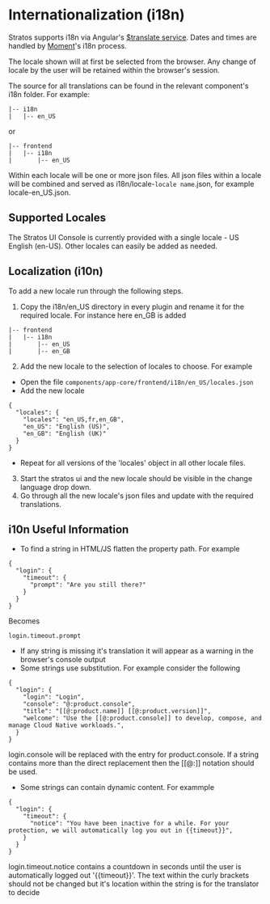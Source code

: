 # Internationalization (i18n)
Stratos supports i18n via Angular's [$translate service](https://github.com/angular-translate/angular-translate). Dates and times are handled by [Moment](https://momentjs.com/)'s i18n process.

The locale shown will at first be selected from the browser. Any change of locale by the user will be retained within the browser's session. 

The source for all translations can be found in the relevant component's i18n folder. For example:

```
|-- i18n
|   |-- en_US
```

or

```
|-- frontend
|   |-- i18n
|       |-- en_US
```

Within each locale will be one or more json files. All json files within a locale will be combined and served as i18n/locale-`locale name`.json, for example locale-en_US.json.

## Supported Locales
The Stratos UI Console is currently provided with a single locale - US English (en-US). Other locales can easily be added as needed.

## Localization (i10n)
To add a new locale run through the following steps.

1. Copy the i18n/en_US directory in every plugin and rename it for the required locale. For instance here en_GB is added
```
|-- frontend
|   |-- i18n
|       |-- en_US
|       |-- en_GB
``` 
2. Add the new locale to the selection of locales to choose. For example
* Open the file `components/app-core/frontend/i18n/en_US/locales.json`
* Add the new locale
```
{
  "locales": {
    "locales": "en_US,fr,en_GB",
    "en_US": "English (US)",
    "en_GB": "English (UK)"
  }
}
```
* Repeat for all versions of the 'locales' object in all other locale files.

3. Start the stratos ui and the new locale should be visible in the change language drop down.
4. Go through all the new locale's json files and update with the required translations.

## i10n Useful Information
* To find a string in HTML/JS flatten the property path. For example
```
{
  "login": {
    "timeout": {
      "prompt": "Are you still there?"
    }
  }
}
```
Becomes
```
login.timeout.prompt
```
* If any string is missing it's translation it will appear as a warning in the browser's console output 
* Some strings use substitution. For example consider the following
```
{
  "login": {
    "login": "Login",
    "console": "@:product.console",
    "title": "[[@:product.name]] [[@:product.version]]",
    "welcome": "Use the [[@:product.console]] to develop, compose, and manage Cloud Native workloads.",
  }
}
```
login.console will be replaced with the entry for product.console. If a string contains more than the direct replacement then the [[@:<locale string>]] notation should be used.
* Some strings can contain dynamic content. For exammple
```
{
  "login": {
    "timeout": {
      "notice": "You have been inactive for a while. For your protection, we will automatically log you out in {{timeout}}",
    }
  }
}
```
login.timeout.notice contains a countdown in seconds until the user is automatically logged out '{{timeout}}'. The text within the curly brackets should not be changed but it's location within the string is for the translator to decide
 